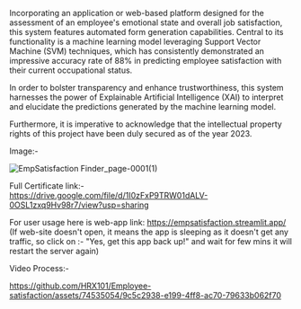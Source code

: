 Incorporating an application or web-based platform designed for the assessment of an employee's emotional state and overall job satisfaction, this system features automated form generation capabilities. Central to its functionality is a machine learning model leveraging Support Vector Machine (SVM) techniques, which has consistently demonstrated an impressive accuracy rate of 88% in predicting employee satisfaction with their current occupational status.

In order to bolster transparency and enhance trustworthiness, this system harnesses the power of Explainable Artificial Intelligence (XAI) to interpret and elucidate the predictions generated by the machine learning model.

Furthermore, it is imperative to acknowledge that the intellectual property rights of this project have been duly secured as of the year 2023.

Image:- 

![EmpSatisfaction Finder_page-0001(1)](https://github.com/HRX101/Employee-satisfaction/assets/74535054/4d889b74-635c-4693-9a29-a7500323fed7)


Full Certificate link:-  
https://drive.google.com/file/d/1I0zFxP9TRW01dALV-0OSL1zxq9Hv98r7/view?usp=sharing


For user usage here is web-app link: https://empsatisfaction.streamlit.app/
(If web-site doesn't open, it means the app is sleeping as it doesn't get any traffic, so click on :- "Yes, get this app back up!" and wait for few mins it will restart the server again)

Video Process:- 





https://github.com/HRX101/Employee-satisfaction/assets/74535054/9c5c2938-e199-4ff8-ac70-79633b062f70

